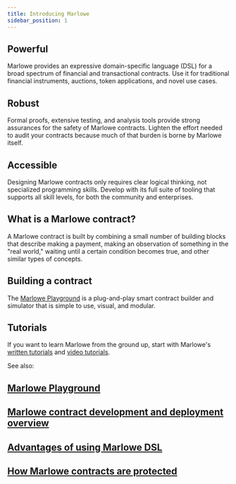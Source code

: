 ```yaml
---
title: Introducing Marlowe
sidebar_position: 1
---
```


## Powerful

Marlowe provides an expressive domain-specific language (DSL) for a broad spectrum of financial and transactional contracts. Use it for traditional financial instruments, auctions, token applications, and novel use cases. 

## Robust

Formal proofs, extensive testing, and analysis tools provide strong assurances for the safety of Marlowe contracts. Lighten the effort needed to audit your contracts because much of that burden is borne by Marlowe itself. 

## Accessible

Designing Marlowe contracts only requires clear logical thinking, not specialized programming skills. Develop with its full suite of tooling that supports all skill levels, for both the community and enterprises. 

## What is a Marlowe contract? 

A Marlowe contract is built by combining a small number of building blocks that describe making a payment, making an observation of something in the "real world," waiting until a certain condition becomes true, and other similar types of concepts. 

## Building a contract

The [Marlowe Playground](development/playground.md) is a plug-and-play smart contract builder and simulator that is simple to use, visual, and modular. 

## Tutorials

If you want to learn Marlowe from the ground up, start with Marlowe's [written tutorials](tutorials/written-tutorials-index.md) and [video tutorials](tutorials/video-tutorials-index.md). 

See also: 

## [Marlowe Playground](development/playground.md)

## [Marlowe contract development and deployment overview](development/deployment-overview-developer-audience.md)

## [Advantages of using Marlowe DSL](development/dsl.md)

## [How Marlowe contracts are protected](development/platform.md#how-marlowe-contracts-are-protected)
